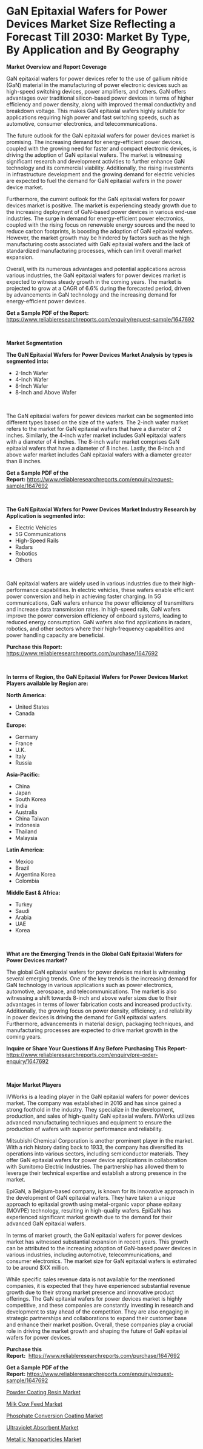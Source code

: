 <p><h1>GaN Epitaxial Wafers for Power Devices Market Size Reflecting a Forecast Till 2030: Market By Type, By Application and By Geography</h1></p><p><strong>Market Overview and Report Coverage</strong></p>
<p><p>GaN epitaxial wafers for power devices refer to the use of gallium nitride (GaN) material in the manufacturing of power electronic devices such as high-speed switching devices, power amplifiers, and others. GaN offers advantages over traditional silicon-based power devices in terms of higher efficiency and power density, along with improved thermal conductivity and breakdown voltage. This makes GaN epitaxial wafers highly suitable for applications requiring high power and fast switching speeds, such as automotive, consumer electronics, and telecommunications.</p><p>The future outlook for the GaN epitaxial wafers for power devices market is promising. The increasing demand for energy-efficient power devices, coupled with the growing need for faster and compact electronic devices, is driving the adoption of GaN epitaxial wafers. The market is witnessing significant research and development activities to further enhance GaN technology and its commercial viability. Additionally, the rising investments in infrastructure development and the growing demand for electric vehicles are expected to fuel the demand for GaN epitaxial wafers in the power device market.</p><p>Furthermore, the current outlook for the GaN epitaxial wafers for power devices market is positive. The market is experiencing steady growth due to the increasing deployment of GaN-based power devices in various end-use industries. The surge in demand for energy-efficient power electronics, coupled with the rising focus on renewable energy sources and the need to reduce carbon footprints, is boosting the adoption of GaN epitaxial wafers. However, the market growth may be hindered by factors such as the high manufacturing costs associated with GaN epitaxial wafers and the lack of standardized manufacturing processes, which can limit overall market expansion.</p><p>Overall, with its numerous advantages and potential applications across various industries, the GaN epitaxial wafers for power devices market is expected to witness steady growth in the coming years. The market is projected to grow at a CAGR of 6.6% during the forecasted period, driven by advancements in GaN technology and the increasing demand for energy-efficient power devices.</p></p>
<p><strong>Get a Sample PDF of the Report:</strong> <a href="https://www.reliableresearchreports.com/enquiry/request-sample/1647692">https://www.reliableresearchreports.com/enquiry/request-sample/1647692</a></p>
<p>&nbsp;</p>
<p><strong>Market Segmentation</strong></p>
<p><strong>The GaN Epitaxial Wafers for Power Devices Market Analysis by types is segmented into:</strong></p>
<p><ul><li>2-Inch Wafer</li><li>4-Inch Wafer</li><li>8-Inch Wafer</li><li>8-Inch and Above Wafer</li></ul></p>
<p>&nbsp;</p>
<p><p>The GaN epitaxial wafers for power devices market can be segmented into different types based on the size of the wafers. The 2-inch wafer market refers to the market for GaN epitaxial wafers that have a diameter of 2 inches. Similarly, the 4-inch wafer market includes GaN epitaxial wafers with a diameter of 4 inches. The 8-inch wafer market comprises GaN epitaxial wafers that have a diameter of 8 inches. Lastly, the 8-inch and above wafer market includes GaN epitaxial wafers with a diameter greater than 8 inches.</p></p>
<p><strong>Get a Sample PDF of the Report:</strong>&nbsp;<a href="https://www.reliableresearchreports.com/enquiry/request-sample/1647692">https://www.reliableresearchreports.com/enquiry/request-sample/1647692</a></p>
<p>&nbsp;</p>
<p><strong>The GaN Epitaxial Wafers for Power Devices Market Industry Research by Application is segmented into:</strong></p>
<p><ul><li>Electric Vehicles</li><li>5G Communications</li><li>High-Speed Rails</li><li>Radars</li><li>Robotics</li><li>Others</li></ul></p>
<p>&nbsp;</p>
<p><p>GaN epitaxial wafers are widely used in various industries due to their high-performance capabilities. In electric vehicles, these wafers enable efficient power conversion and help in achieving faster charging. In 5G communications, GaN wafers enhance the power efficiency of transmitters and increase data transmission rates. In high-speed rails, GaN wafers improve the power conversion efficiency of onboard systems, leading to reduced energy consumption. GaN wafers also find applications in radars, robotics, and other sectors where their high-frequency capabilities and power handling capacity are beneficial.</p></p>
<p><strong>Purchase this Report:</strong>&nbsp; <a href="https://www.reliableresearchreports.com/purchase/1647692">https://www.reliableresearchreports.com/purchase/1647692</a></p>
<p>&nbsp;</p>
<p><strong>In terms of Region, the GaN Epitaxial Wafers for Power Devices Market Players available by Region are:</strong></p>
<p>
    <p> <strong> North America: </strong>
        <ul>
            <li>United States</li>
            <li>Canada</li>
        </ul>
        </p> 
    <p> <strong> Europe: </strong>
        <ul>
            <li>Germany</li>
            <li>France</li>
            <li>U.K.</li>
            <li>Italy</li>
            <li>Russia</li>
        </ul>
        </p> 
    <p> <strong> Asia-Pacific: </strong>
        <ul>
            <li>China</li>
            <li>Japan</li>
            <li>South Korea</li>
            <li>India</li>
            <li>Australia</li>
            <li>China Taiwan</li>
            <li>Indonesia</li>
            <li>Thailand</li>
            <li>Malaysia</li>
        </ul>
        </p> 
    <p> <strong> Latin America: </strong>
        <ul>
            <li>Mexico</li>
            <li>Brazil</li>
            <li>Argentina Korea</li>
            <li>Colombia</li>
        </ul>
        </p> 
    <p> <strong> Middle East & Africa: </strong>
        <ul>
            <li>Turkey</li>
            <li>Saudi</li>
            <li>Arabia</li>
            <li>UAE</li>
            <li>Korea</li>
        </ul>
    </p>
    </p>
<p>&nbsp;</p>
<p><strong>What are the Emerging Trends in the Global GaN Epitaxial Wafers for Power Devices market?</strong></p>
<p><p>The global GaN epitaxial wafers for power devices market is witnessing several emerging trends. One of the key trends is the increasing demand for GaN technology in various applications such as power electronics, automotive, aerospace, and telecommunications. The market is also witnessing a shift towards 8-inch and above wafer sizes due to their advantages in terms of lower fabrication costs and increased productivity. Additionally, the growing focus on power density, efficiency, and reliability in power devices is driving the demand for GaN epitaxial wafers. Furthermore, advancements in material design, packaging techniques, and manufacturing processes are expected to drive market growth in the coming years.</p></p>
<p><strong>Inquire or Share Your Questions If Any Before Purchasing This Report</strong>- <a href="https://www.reliableresearchreports.com/enquiry/pre-order-enquiry/1647692">https://www.reliableresearchreports.com/enquiry/pre-order-enquiry/1647692</a></p>
<p>&nbsp;</p>
<p><strong>Major Market Players</strong></p>
<p><p>IVWorks is a leading player in the GaN epitaxial wafers for power devices market. The company was established in 2016 and has since gained a strong foothold in the industry. They specialize in the development, production, and sales of high-quality GaN epitaxial wafers. IVWorks utilizes advanced manufacturing techniques and equipment to ensure the production of wafers with superior performance and reliability.</p><p>Mitsubishi Chemical Corporation is another prominent player in the market. With a rich history dating back to 1933, the company has diversified its operations into various sectors, including semiconductor materials. They offer GaN epitaxial wafers for power device applications in collaboration with Sumitomo Electric Industries. The partnership has allowed them to leverage their technical expertise and establish a strong presence in the market.</p><p>EpiGaN, a Belgium-based company, is known for its innovative approach in the development of GaN epitaxial wafers. They have taken a unique approach to epitaxial growth using metal-organic vapor phase epitaxy (MOVPE) technology, resulting in high-quality wafers. EpiGaN has experienced significant market growth due to the demand for their advanced GaN epitaxial wafers.</p><p>In terms of market growth, the GaN epitaxial wafers for power devices market has witnessed substantial expansion in recent years. This growth can be attributed to the increasing adoption of GaN-based power devices in various industries, including automotive, telecommunications, and consumer electronics. The market size for GaN epitaxial wafers is estimated to be around $XX million.</p><p>While specific sales revenue data is not available for the mentioned companies, it is expected that they have experienced substantial revenue growth due to their strong market presence and innovative product offerings. The GaN epitaxial wafers for power devices market is highly competitive, and these companies are constantly investing in research and development to stay ahead of the competition. They are also engaging in strategic partnerships and collaborations to expand their customer base and enhance their market position. Overall, these companies play a crucial role in driving the market growth and shaping the future of GaN epitaxial wafers for power devices.</p></p>
<p><strong>Purchase this Report:</strong>&nbsp;&nbsp;<a href="https://www.reliableresearchreports.com/purchase/1647692">https://www.reliableresearchreports.com/purchase/1647692</a></p>
<p></p>
<p><strong>Get a Sample PDF of the Report:</strong>&nbsp;<a href="https://www.reliableresearchreports.com/enquiry/request-sample/1647692">https://www.reliableresearchreports.com/enquiry/request-sample/1647692</a></p>
<p><p><a href="https://medium.com/@zaidjeet11730/decoding-powder-coating-resin-market-metrics-market-share-trends-and-growth-patterns-dafc9cb6e9bf">Powder Coating Resin Market</a></p><p><a href="https://medium.com/@abdulkazi7580/milk-cow-feed-market-insight-market-trends-growth-forecasted-from-2023-to-2030-0a8834011ab5">Milk Cow Feed Market</a></p><p><a href="https://medium.com/@jinkhatum1452/phosphate-conversion-coating-market-focuses-on-market-share-size-and-projected-forecast-till-2030-b320ccfddec1">Phosphate Conversion Coating Market</a></p><p><a href="https://medium.com/@taraktanay7654/ultraviolet-absorbent-market-report-reveals-the-latest-trends-and-growth-opportunities-of-this-06360900a497">Ultraviolet Absorbent Market</a></p><p><a href="https://medium.com/@ryansai15420/metallic-nanoparticles-market-insights-into-market-cagr-market-trends-and-growth-strategies-9c8a53486c32">Metallic Nanoparticles Market</a></p></p>
